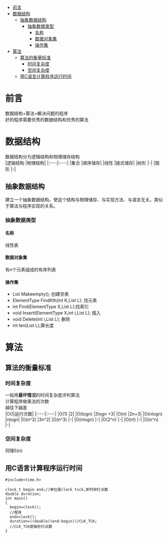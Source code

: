 - [前言](#前言)
- [数据结构](#数据结构)
  - [抽象数据结构](#抽象数据结构)
    - [抽象数据类型](#抽象数据类型)
      - [名称](#名称)
      - [数据对象集](#数据对象集)
      - [操作集](#操作集)
- [算法](#算法)
  - [算法的衡量标准](#算法的衡量标准)
    - [时间复杂度](#时间复杂度)
    - [空间复杂度](#空间复杂度)
  - [用C语言计算程序运行时间](#用c语言计算程序运行时间)
# 前言
数据结构+算法=解决问题的程序  
好的程序需要优秀的数据结构和优秀的算法  
# 数据结构
数据结构分为逻辑结构和物理储存结构  
|逻辑结构 |物理结构|
|:---:|:---:|
|集合 |顺序储存|
|线性 |链式储存|
|树形 |-|
|图形 |-|
## 抽象数据结构
建立一个抽象数据结构，使这个结构与物理储存、与实现方法、与语言无关。类似于算法与程序实现的关系。  
### 抽象数据类型
#### 名称
线性表
#### 数据对象集
有n个元素组成的有序列表
#### 操作集
* List Makeempty(); 创建空表
* ElementType FindKth(int K,List L); 找元素
* int Find(ElementType X,List L);找索引
* void Insert(ElementType X,int i,List L); 插入
* void Delete(int i,List L); 删除
* int len(List L);算长度
# 算法
## 算法的衡量标准
### 时间复杂度
一般用**最坏情况**的时间复杂度评判算法  
计算程序做乘法的次数  
越往下越差  
|O()|运行次数|
|:---:|:---:|
|O(1) |2|
|O(logn) |2logn +3|
|O(n) |2n+3|
|O(nlogn) |nlogn|
|O(n^2) |3n^2|
|O(n^3) |-|
|O(nlogn) |-|
|O(2^n) |-|
|O(n!) |-|
|O(n^n) |-|
### 空间复杂度
同理S(n)  
## 用C语言计算程序运行时间
```
#include<time.h>

clock_t begin end;//单位是clock tick,即时钟打点数
double duration;
int main()
{
  begin=clock();
  //程序
  end=clock();
  duration=((double)(end-begin))/CLK_TCK;
  //CLK_TCK是每秒打点数
}
```